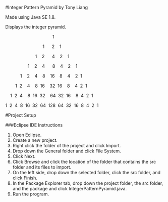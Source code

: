 #Integer Pattern Pyramid by Tony Liang

Made using Java SE 1.8.

Displays the integer pyramid.

&nbsp;&nbsp;&nbsp;&nbsp;&nbsp;&nbsp;&nbsp;&nbsp;&nbsp;&nbsp;&nbsp;&nbsp;&nbsp;&nbsp;&nbsp;&nbsp;&nbsp;&nbsp;&nbsp;&nbsp;&nbsp;&nbsp;&nbsp;&nbsp;&nbsp;&nbsp;&nbsp;&nbsp;&nbsp;&nbsp;&nbsp;&nbsp;&nbsp;&nbsp;&nbsp;&nbsp;&nbsp;&nbsp;1

&nbsp;&nbsp;&nbsp;&nbsp;&nbsp;&nbsp;&nbsp;&nbsp;&nbsp;&nbsp;&nbsp;&nbsp;&nbsp;&nbsp;&nbsp;&nbsp;&nbsp;&nbsp;&nbsp;&nbsp;&nbsp;&nbsp;&nbsp;&nbsp;&nbsp;&nbsp;&nbsp;&nbsp;&nbsp;&nbsp;1 &nbsp;&nbsp;&nbsp;&nbsp;&nbsp;2 &nbsp;&nbsp;&nbsp;1

&nbsp;&nbsp;&nbsp;&nbsp;&nbsp;&nbsp;&nbsp;&nbsp;&nbsp;&nbsp;&nbsp;&nbsp;&nbsp;&nbsp;&nbsp;&nbsp;&nbsp;&nbsp;&nbsp;&nbsp;&nbsp;&nbsp;&nbsp;&nbsp;1 &nbsp;&nbsp;&nbsp;2 &nbsp;&nbsp;&nbsp;&nbsp;&nbsp;4 &nbsp;&nbsp;&nbsp;2 &nbsp;&nbsp;&nbsp;1

&nbsp;&nbsp;&nbsp;&nbsp;&nbsp;&nbsp;&nbsp;&nbsp;&nbsp;&nbsp;&nbsp;&nbsp;&nbsp;&nbsp;&nbsp;&nbsp;&nbsp;&nbsp;1 &nbsp;&nbsp;&nbsp;2 &nbsp;&nbsp;&nbsp;4 &nbsp;&nbsp;&nbsp;&nbsp;&nbsp;8 &nbsp;&nbsp;&nbsp;4 &nbsp;&nbsp;&nbsp;2 &nbsp;&nbsp;&nbsp;1

&nbsp;&nbsp;&nbsp;&nbsp;&nbsp;&nbsp;&nbsp;&nbsp;&nbsp;&nbsp;&nbsp;&nbsp;1 &nbsp;&nbsp;&nbsp;2 &nbsp;&nbsp;&nbsp;4 &nbsp;&nbsp;&nbsp;8 &nbsp;&nbsp;&nbsp;16 &nbsp;&nbsp;&nbsp;8 &nbsp;&nbsp;&nbsp;4 &nbsp;&nbsp;&nbsp;2 &nbsp;1

&nbsp;&nbsp;&nbsp;&nbsp;&nbsp;&nbsp;&nbsp;&nbsp;1 &nbsp;2 &nbsp;&nbsp;&nbsp;4 &nbsp;&nbsp;&nbsp;8 &nbsp;16 &nbsp;&nbsp;&nbsp;32 &nbsp;16 &nbsp;&nbsp;&nbsp;8 &nbsp;&nbsp;&nbsp;4 &nbsp;2 &nbsp;1

&nbsp;&nbsp;&nbsp;&nbsp;1 &nbsp;2 &nbsp;4 &nbsp;&nbsp;&nbsp;8 &nbsp;16 &nbsp;32 &nbsp;&nbsp;&nbsp;64 &nbsp;32 &nbsp;16 &nbsp;&nbsp;&nbsp;8 &nbsp;4 &nbsp;2 &nbsp;1

1 &nbsp;2 &nbsp;4 &nbsp;8 &nbsp;16 &nbsp;32 &nbsp;64 &nbsp;128 &nbsp;64 &nbsp;32 &nbsp;16 &nbsp;8 &nbsp;4 &nbsp;2 &nbsp;1

#Project Setup

###Eclipse IDE Instructions
1. Open Eclipse.
2. Create a new project.
3. Right click the folder of the project and click Import.
4. Drop down the General folder and click File System.
5. Click Next.
6. Click Browse and click the location of the folder that contains the src folder and its files to import.
7. On the left side, drop down the selected folder, click the src folder, and click Finish.
8. In the Package Explorer tab, drop down the project folder, the src folder, and the package and click IntegerPatternPyramid.java.
9. Run the program.